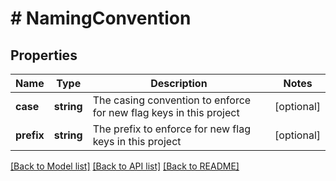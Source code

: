 # # NamingConvention

## Properties

Name | Type | Description | Notes
------------ | ------------- | ------------- | -------------
**case** | **string** | The casing convention to enforce for new flag keys in this project | [optional]
**prefix** | **string** | The prefix to enforce for new flag keys in this project | [optional]

[[Back to Model list]](../../README.md#models) [[Back to API list]](../../README.md#endpoints) [[Back to README]](../../README.md)
